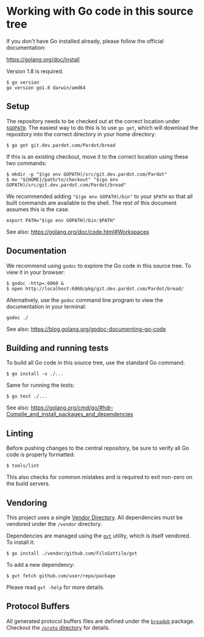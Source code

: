 # Working with Go code in this source tree

If you don't have Go installed already, please follow the official documentation:

https://golang.org/doc/install

Version 1.8 is required.

```
$ go version
go version go1.8 darwin/amd64
```

## Setup

The repository needs to be checked out at the correct location under [`$GOPATH`](https://golang.org/doc/code.html?h=workspace#GOPATH). The easiest way to do this is to use `go get`, which will download the repository into the correct directory in your home directory:

```
$ go get git.dev.pardot.com/Pardot/bread
```

If this is an existing checkout, move it to the correct location using these two commands:

```
$ mkdir -p "$(go env GOPATH)/src/git.dev.pardot.com/Pardot"
$ mv "${HOME}/path/to/checkout" "$(go env GOPATH)/src/git.dev.pardot.com/Pardot/bread"
```

We recommended adding `"$(go env GOPATH)/bin"` to your `$PATH` so that all built commands are available to the shell. The rest of this document assumes this is the case.

```
export PATH="$(go env GOPATH)/bin:$PATH"
```

See also: https://golang.org/doc/code.html#Workspaces

## Documentation

We recommend using `godoc` to explore the Go code in this source tree. To view it in your browser:

```
$ godoc -http=:6060 &
$ open http://localhost:6060/pkg/git.dev.pardot.com/Pardot/bread/
```

Alternatively, use the `godoc` command line program to view the documentation in your terminal:

```
godoc ./
```

See also: https://blog.golang.org/godoc-documenting-go-code

## Building and running tests

To build all Go code in this source tree, use the standard Go command:

```
$ go install -v ./...
```

Same for running the tests:

```
$ go test ./...
```

See also: https://golang.org/cmd/go/#hdr-Compile_and_install_packages_and_dependencies

## Linting

Before pushing changes to the central repository, be sure to verify all Go code is properly formatted:

```
$ tools/lint
```

This also checks for common mistakes and is required to exit non-zero on the build servers.

## Vendoring

This project uses a single [Vendor Directory](https://golang.org/cmd/go/#hdr-Vendor_Directories). All dependencies must be vendored under the `/vendor` directory.

Dependencies are managed using the [`gvt`](https://github.com/FiloSottile/gvt) utility, which is itself vendored. To install it:

```
$ go install ./vendor/github.com/FiloSottile/gvt
```

To add a new dependency:

```
$ gvt fetch github.com/user/repo/package
```

Please read `gvt -help` for more details.

## Protocol Buffers

All generated protocol buffers files are defined under the [`breadpb`](/pb#readme) package. Checkout the [`/proto` directory](/proto#readme) for details.
